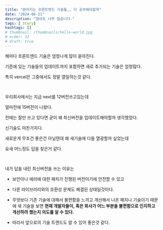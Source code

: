 ```yaml
---
title: "쏟아지는 프론트엔드 기술들,, 다 공부해야할까"
date: "2024-06-21"
description: "많아도 너무 많습니다."
tags: [_Story]
hashtags: []
# thumbnail: /thumbnails/hello-world.jpg
# order: 32
# draft: true
---
```


해마다 프론트엔드 기술은 엄청나게 많이 쏟아진다.

기존에 있는 기술들의 업데이트까지 포함하면 새로 추가되는 기술은 엄청많다.

특히 vercel은 그중에서도 정말 열일하는것 같다.

<br/>

우리회사에서는 지금 next를 12버전쓰고있는데

얼마전에 15버전이 나왔다.

전에는 잘만 쓰고 있다면 굳이 왜 최신버전을 업데이트해야할까 생각했었다.

신기술도 마찬가지다.

새로운게 무조건 좋은건 아닐텐데 왜 새기술에 다들 열광할까 싶었는데

요새 어느정도 답을 찾은거 같다.

<br/>

내가 답을 내린 최신버전을 쓰는 이유는

- 보안이나 에러에 대한 패치가 진행된 버전이기에 안전할 수 있고

- 다른 라이브러리와의 호환성 문제도 해결된 상태일것이다.

- 무엇보다 기존 기술에 대해서 불편함을 느끼고 개선해서 나온 패치나 기술이기 때문에 새 기술을 보면 <b>현재 개발자들이, 혹은 회사가 어느 부분을 불편함으로 인지하고 개선하려 했는지 의도를 알 수 있다. </b>

- 따라서 앞으로의 기술 트렌드도 알 수 있어 좋은것 같다.
